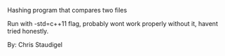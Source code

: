 Hashing program that compares two files

Run with -std=c++11 flag, probably wont work properly without it, havent tried honestly.

By: Chris Staudigel
